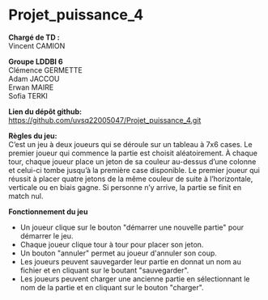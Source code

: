 # Projet_puissance_4

**Chargé de TD :**  
Vincent CAMION

**Groupe LDDBI 6**  
Clémence GERMETTE  
Adam JACCOU  
Erwan MAIRE  
Sofia TERKI  

**Lien du dépôt github:**
https://github.com/uvsq22005047/Projet_puissance_4.git



**Règles du jeu:**  
C’est un jeu à deux joueurs qui se déroule sur un tableau à 7x6 cases. Le premier joueur qui commence la partie est choisit aléatoirement.
À chaque tour, chaque joueur place un jeton de sa couleur au-dessus d’une colonne et celui-ci tombe jusqu’à la première case disponible. Le premier joueur qui réussit à placer quatre jetons de la même couleur de suite à l’horizontale, verticale ou en biais gagne. Si personne n’y arrive, la partie se finit en match nul.


**Fonctionnement du jeu**
- Un joueur clique sur le bouton "démarrer une nouvelle partie" pour démarrer le jeu.
- Chaque joueur clique tour à tour pour placer son jeton.
- Un bouton "annuler" permet au joueur d'annuler son coup.
- Les joueurs peuvent sauvegarder leur partie en donnat un nom au fichier et en cliquant sur le boutant "sauvegarder".
- Les joueurs peuvent charger une ancienne partie en sélectionnant le nom de la partie et en cliquant sur le bouton "charger".
